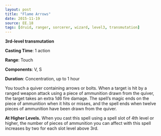 ```yaml
---
layout: post
title: "Flame Arrows"
date: 2015-11-19
source: EE.18
tags: [druid, ranger, sorcerer, wizard, level3, transmutation]
---
```


**3rd-level transmutation**

**Casting Time**: 1 action

**Range**: Touch

**Components**: V, S

**Duration**: Concentration, up to 1 hour

You touch a quiver containing arrows or bolts. When a target is hit by a ranged weapon attack using a piece of ammunition drawn from the quiver, the target takes an extra 1d6 fire damage. The spell’s magic ends on the piece of ammunition when it hits or misses, and the spell ends when twelve pieces of ammunition have been drawn from the quiver.

**At Higher Levels.** When you cast this spell using a spell slot of 4th level or higher, the number of pieces of ammunition you can affect with this spell increases by two for each slot level above 3rd.
